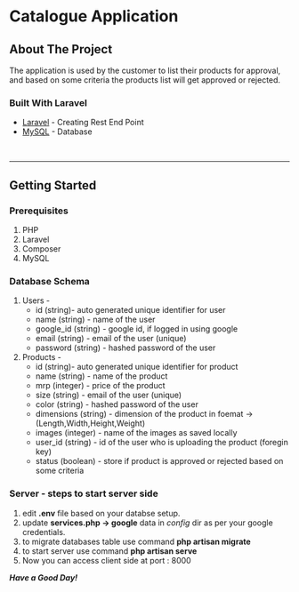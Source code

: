 # Catalogue Application
<!-- ABOUT THE PROJECT -->
## About The Project
The application is used by the customer to list their products for approval, and based on some
criteria the products list will get approved or rejected.
### Built With Laravel
* [Laravel](https://laravel.com/) - Creating Rest End Point
* [MySQL](https://www.mysql.com/) - Database

<br>
<hr>

<!-- GETTING STARTED -->
## Getting Started
### Prerequisites
1. PHP
2. Laravel
3. Composer
4. MySQL

### Database Schema
1. Users - 
    - id (string)- auto generated unique identifier for user
    - name (string) - name of the user
    - google_id (string) - google id, if logged in using google
    - email (string) - email of the user (unique)
    - password (string) - hashed password of the user
2. Products - 
    - id (string)- auto generated unique identifier for product
    - name (string) - name of the product
    - mrp (integer) - price of the product
    - size (string) - email of the user (unique)
    - color (string) - hashed password of the user
    - dimensions (string) - dimension of the product in foemat -> (Length,Width,Height,Weight)
    - images (integer) - name of the images as saved locally
    - user_id (string) - id of the user who is uploading the product (foregin key)
    - status (boolean) - store if product is approved or rejected based on some criteria

### Server - steps to start server side
1. edit **.env** file based on your databse setup.
2. update **services.php -> google** data in *config* dir as per your google credentials.
3. to migrate databases table use command **php artisan migrate**
4. to start server use command **php artisan serve**
5. Now you can access client side at port : 8000


***Have a Good Day!***
